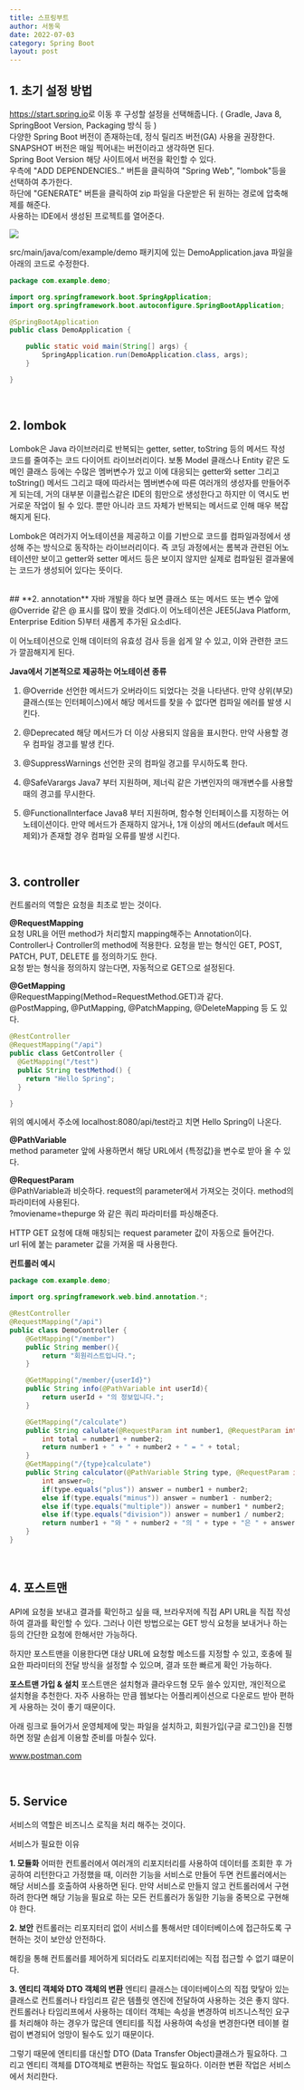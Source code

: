```yaml
---
title: 스프링부트
author: 서동욱
date: 2022-07-03
category: Spring Boot
layout: post
---
```


## **1. 초기 설정 방법**
<https://start.spring.io>로 이동 후 구성할 설정을 선택해줍니다. ( Gradle, Java 8, SpringBoot Version, Packaging 방식 등 )   
다양한 Spring Boot 버전이 존재하는데, 정식 릴리즈 버전(GA) 사용을 권장한다.
SNAPSHOT 버전은 매일 찍어내는 버전이라고 생각하면 된다.   
Spring Boot Version 해당 사이트에서 버전을 확인할 수 있다.   
우측에 "ADD DEPENDENCIES.." 버튼을 클릭하여 "Spring Web", "lombok"등을 선택하여 추가한다.   
하단에 "GENERATE" 버튼을 클릭하여 zip 파일을 다운받은 뒤 원하는 경로에 압축해제를 해준다.   
사용하는 IDE에서 생성된 프로젝트를 열어준다.

![](https://blog.kakaocdn.net/dn/cpnDPf/btrb8hLdnji/BEt0B9FlkEcKnKQptK5UU1/img.png)	

src/main/java/com/example/demo 패키지에 있는 DemoApplication.java 파일을 아래의 코드로 수정한다.
```java
package com.example.demo;

import org.springframework.boot.SpringApplication;
import org.springframework.boot.autoconfigure.SpringBootApplication;

@SpringBootApplication
public class DemoApplication {

	public static void main(String[] args) {
		SpringApplication.run(DemoApplication.class, args);
	}

}
```
<br>

## **2. lombok**
Lombok은 Java 라이브러리로 반복되는 getter, setter, toString 등의 메서드 작성 코드를 줄여주는 코드 다이어트 라이브러리이다. 보통 Model 클래스나 Entity 같은 도메인 클래스 등에는 수많은 멤버변수가 있고 이에 대응되는 getter와 setter 그리고 toString() 메서드 그리고 때에 따라서는 멤버변수에 따른 여러개의 생성자를 만들어주게 되는데, 거의 대부분 이클립스같은 IDE의 힘만으로 생성한다고 하지만 이 역시도 번거로운 작업이 될 수 있다. 뿐만 아니라 코드 자체가 반복되는 메서드로 인해 매우 복잡해지게 된다.

Lombok은 여러가지 어노테이션을 제공하고 이를 기반으로 코드를 컴파일과정에서 생성해 주는 방식으로 동작하는 라이브러리이다. 즉 코딩 과정에서는 롬복과 관련된 어노테이션만 보이고 getter와 setter 메서드 등은 보이지 않지만 실제로 컴파일된 결과물에는 코드가 생성되어 있다는 뜻이다.

<br>
## **2. annotation**
자바 개발을 하다 보면 클래스 또는 메서드 또는 변수 앞에 @Override 같은 @ 표시를 많이 봤을 것dl다.이 어노테이션은 JEE5(Java Platform, Enterprise Edition 5)부터 새롭게 추가된 요소dl다.

이 어노테이션으로 인해 데이터의 유효성 검사 등을 쉽게 알 수 있고, 이와 관련한 코드가 깔끔해지게 된다.

**Java에서 기본적으로 제공하는 어노테이션 종류**
1. @Override
선언한 메서드가 오버라이드 되었다는 것을 나타낸다.
만약 상위(부모) 클래스(또는 인터페이스)에서 해당 메서드를 찾을 수 없다면 컴파일 에러를 발생 시킨다.

2. @Deprecated
해당 메서드가 더 이상 사용되지 않음을 표시한다.
만약 사용할 경우 컴파일 경고를 발생 킨다.

3. @SuppressWarnings
선언한 곳의 컴파일 경고를 무시하도록 한다.

4. @SafeVarargs
Java7 부터 지원하며, 제너릭 같은 가변인자의 매개변수를 사용할 때의 경고를 무시한다.

5. @FunctionalInterface
Java8 부터 지원하며, 함수형 인터페이스를 지정하는 어노테이션이다.
만약 메서드가 존재하지 않거나, 1개 이상의 메서드(default 메서드 제외)가 존재할 경우 컴파일 오류를 발생 시킨다.

<br>

## **3. controller**
컨트롤러의 역할은 요청을 최초로 받는 것이다.

**@RequestMapping**   
요청 URL을 어떤 method가 처리할지 mapping해주는 Annotation이다.   
Controller나 Controller의 method에 적용한다.
요청을 받는 형식인 GET, POST, PATCH, PUT, DELETE 를 정의하기도 한다.   
요청 받는 형식을 정의하지 않는다면, 자동적으로 GET으로 설정된다.

**@GetMapping**   
@RequestMapping(Method=RequestMethod.GET)과 같다.      
@PostMapping, @PutMapping, @PatchMapping, @DeleteMapping 등 도 있다.
```java
@RestController
@RequestMapping("/api")
public class GetController {
  @GetMapping("/test")
  public String testMethod() {
    return "Hello Spring";
  }

}
```
위의 예시에서 주소에 localhost:8080/api/test라고 치면 Hello Spring이 나온다.

**@PathVariable**   
method parameter 앞에 사용하면서 해당 URL에서 {특정값}을 변수로 받아 올 수 있다.

**@RequestParam**   
@PathVariable과 비슷하다.
request의 parameter에서 가져오는 것이다. method의 파라미터에 사용된다.   
?moviename=thepurge 와 같은 쿼리 파라미터를 파싱해준다.

HTTP GET 요청에 대해 매칭되는 request parameter 값이 자동으로 들어간다.   
url 뒤에 붙는 parameter 값을 가져올 때 사용한다.

**컨트롤러 예시**
```java
package com.example.demo;

import org.springframework.web.bind.annotation.*;

@RestController
@RequestMapping("/api")
public class DemoController {
    @GetMapping("/member")
    public String member(){
        return "회원리스트입니다.";
    }

    @GetMapping("/member/{userId}")
    public String info(@PathVariable int userId){
        return userId + "의 정보입니다.";
    }

    @GetMapping("/calculate")
    public String calulate(@RequestParam int number1, @RequestParam int number2){
        int total = number1 + number2;
        return number1 + " + " + number2 + " = " + total;
    }
    @GetMapping("/{type}calculate")
    public String calculator(@PathVariable String type, @RequestParam int number1, @RequestParam int number2){
        int answer=0;
        if(type.equals("plus")) answer = number1 + number2;
        else if(type.equals("minus")) answer = number1 - number2;
        else if(type.equals("multiple")) answer = number1 * number2;
        else if(type.equals("division")) answer = number1 / number2;
        return number1 + "와 " + number2 + "의 " + type + "은 " + answer + " 입니다.";
    }
}
```

<br>

## **4. 포스트맨**

API에 요청을 보내고 결과를 확인하고 싶을 때, 브라우저에 직접 API URL을 직접 작성하여 결과를 확인할 수 있다. 그러나 이런 방법으로는 GET 방식 요청을 보내거나 하는 등의 간단한 요청에 한해서만 가능하다.

하지만 포스트맨을 이용한다면 대상 URL에 요청할 메소드를 지정할 수 있고, 호충에 필요한 파라미터의 전달 방식을 설정할 수 있으며, 결과 또한 빠르게 확인 가능하다.

**포스트맨 가입 & 설치**
포스트맨은 설치형과 클라우드형 모두 쓸수 있지만, 개인적으로 설치형을 추천한다.
자주 사용하는 만큼 웹보다는 어플리케이션으로 다운로드 받아 편하게 사용하는 것이 좋기 때문이다.

아래 링크로 들어가서 운영체제에 맞는 파일을 설치하고, 회원가입(구글 로그인)을 진행하면 정말 손쉽게 이용할 준비를 마칠수 있다.

www.postman.com

<br>

## **5. Service**
서비스의 역할은 비즈니스 로직을 처리 해주는 것이다.

서비스가 필요한 이유

**1. 모듈화**
어떠한 컨트롤러에서 여러개의 리포지터리를 사용하여 데이터를 조회한 후 가공하여 리턴한다고 가정했을 때, 이러한 기능을 서비스로 만들어 두면 컨트롤러에서는 해당 서비스를 호출하여 사용하면 된다. 
만약 서비스로 만들지 않고 컨트롤러에서 구현하려 한다면 해당 기능을 필요로 하는 모든 컨트롤러가 동일한 기능을 중복으로 구현해야 한다.
<br>

**2. 보안**
컨트롤러는 리포지터리 없이 서비스를 통해서만 데이터베이스에 접근하도록 구현하는 것이 보안상 안전하다.

해킹을 통해 컨트롤러를 제어하게 되더라도 리포지터리에는 직접 접근할 수 없기 떄문이다.
<br>

**3. 엔티티 객체와 DTO 객체의 변환**
엔티티 클래스는 데이터베이스의 직접 맞닿아 있는 클래스로 컨트롤러나 타임리프 같은 템플릿 엔진에 전달하여 사용하는 것은 좋지 않다. 컨트롤러나 타임리프에서 사용하는 데이터 객체는 속성을 변경하여 비즈니스적인 요구를 처리해야 하는 경우가 많은데 엔티티를 직접 사용하여 속성을 변경한다면 테이블 컬럼이 변경되어 엉망이 될수도 있기 때문이다.

그렇기 때문에 엔티티를 대신할 DTO (Data Transfer Object)클래스가 필요하다. 그리고 엔티티 객체를 DTO객체로 변환하는 작업도 필요하다. 이러한 변환 작업은 서비스에서 처리한다.

 

